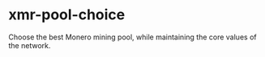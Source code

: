 # xmr-pool-choice
Choose the best Monero mining pool, while maintaining the core values of the network.
